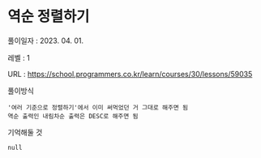 # 역순 정렬하기
풀이일자 : 2023. 04. 01.  
    
레벨 : 1    

URL : https://school.programmers.co.kr/learn/courses/30/lessons/59035
    
풀이방식    

    '여러 기준으로 정렬하기'에서 이미 써먹었던 거 그대로 해주면 됨
    역순 출력인 내림차순 출력은 DESC로 해주면 됨

기억해둘 것  
    
    null
    
